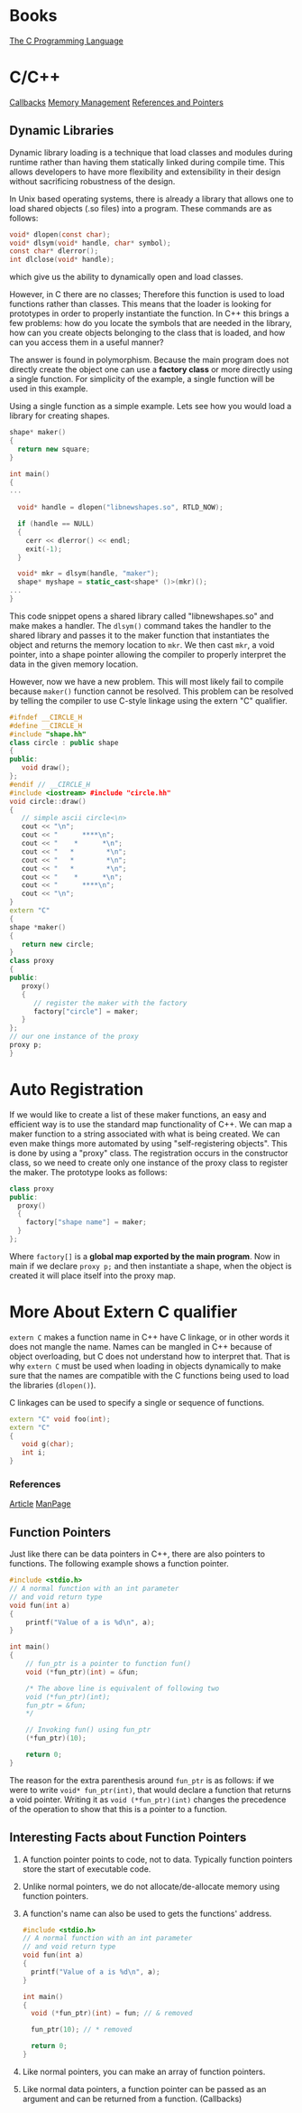 # Books 
[The C Programming Language](Books/thecprogramminglanguage)

# C/C++
[Callbacks](callbacks)
[Memory Management](CC++/memorymanagement)
[References and Pointers](referencesandpointers)

## Dynamic Libraries
Dynamic library loading is a technique that load classes and modules during runtime rather than having them statically linked during compile time. This allows developers to have more flexibility and extensibility in their design without sacrificing robustness of the design. 

In Unix based operating systems, there is already a library that allows one to load shared objects (.so files) into a program. These commands are as follows: 

``` c
void* dlopen(const char);
void* dlsym(void* handle, char* symbol);
const char* dlerror();
int dlclose(void* handle);
```
which give us the ability to dynamically open and load classes.

However, in C there are no classes; Therefore this function is used to load functions rather than classes. This means that the loader is looking for prototypes in order to properly instantiate the function. In C++ this brings a few problems: how do you locate the symbols that are needed in the library, how can you create objects belonging to the class that is loaded, and how can you access them in a useful manner?

The answer is found in polymorphism. Because the main program does not directly create the object one can use a **factory class** or more directly using a single function. For simplicity of the example, a single function will be used in this example. 

Using a single function as a simple example. Lets see how you would load a library for creating shapes.

``` c++
shape* maker()
{
  return new square;
}

int main()
{
...
  
  void* handle = dlopen("libnewshapes.so", RTLD_NOW);

  if (handle == NULL)
  {
    cerr << dlerror() << endl;
    exit(-1);
  }

  void* mkr = dlsym(handle, "maker");
  shape* myshape = static_cast<shape* ()>(mkr)();
...
}
```

This code snippet opens a shared library called "libnewshapes.so" and make makes a handler. The `dlsym()` command takes the handler to the shared library and passes it to the maker function that instantiates the object and returns the memory location to `mkr`. We then cast `mkr`, a void pointer, into a shape pointer allowing the compiler to properly interpret the data in the given memory location.

However, now we have a new problem. This will most likely fail to compile because `maker()` function cannot be resolved. This problem can be resolved by telling the compiler to use C-style linkage using the extern "C" qualifier.

``` c++
#ifndef __CIRCLE_H
#define __CIRCLE_H
#include "shape.hh"
class circle : public shape
{
public:
   void draw();
};
#endif // __CIRCLE_H
#include <iostream> #include "circle.hh"
void circle::draw()
{
   // simple ascii circle<\n>
   cout << "\n";
   cout << "      ****\n";
   cout << "    *      *\n";
   cout << "   *        *\n";
   cout << "   *        *\n";
   cout << "   *        *\n";
   cout << "    *      *\n";
   cout << "      ****\n";
   cout << "\n";
}
extern "C" 
{
shape *maker()
{
   return new circle;
}
class proxy 
{
public:
   proxy()
   {
      // register the maker with the factory
      factory["circle"] = maker;
   }
};
// our one instance of the proxy
proxy p;
}
```
# Auto Registration
If we would like to create a list of these maker functions, an easy and efficient way is to use the standard map functionality of C++. We can map a maker function to a string associated with what is being created. We can even make things more automated by using "self-registering objects". This is done by using a "proxy" class. The registration occurs in the constructor class, so we need to create only one instance of the proxy class to register the maker. The prototype looks as follows: 

``` c++
class proxy
public: 
  proxy()
  {
    factory["shape name"] = maker; 
  }
};
```

Where `factory[]` is a **global map exported by the main program**. Now in main if we declare `proxy p;` and then instantiate a shape, when the object is created it will place itself into the proxy map.

# More About Extern C qualifier 
`extern C` makes a function name in C++ have C linkage, or in other words it does not mangle the name. Names can be mangled in C++ because of object overloading, but C does not understand how to interpret that. That is why `extern C` must be used when loading in objects dynamically to make sure that the names are compatible with the C functions being used to load the libraries (`dlopen()`). 

C linkages can be used to specify a single or sequence of functions.

``` c++
extern "C" void foo(int);
extern "C"
{
   void g(char);
   int i;
}
```

### References
[Article](https://www.linuxjournal.com/article/3687)
[ManPage](https://linux.die.net/man/3/dlopen)

## Function Pointers
Just like there can be data pointers in C++, there are also pointers to functions. The following example shows a function pointer.

``` c++
#include <stdio.h> 
// A normal function with an int parameter 
// and void return type 
void fun(int a) 
{ 
	printf("Value of a is %d\n", a); 
} 

int main() 
{ 
	// fun_ptr is a pointer to function fun() 
	void (*fun_ptr)(int) = &fun; 

	/* The above line is equivalent of following two 
	void (*fun_ptr)(int); 
	fun_ptr = &fun; 
	*/

	// Invoking fun() using fun_ptr 
	(*fun_ptr)(10); 

	return 0; 
} 
```
The reason for the extra parenthesis around `fun_ptr` is as follows: if we were to write `void* fun_ptr(int)`, that would declare a function that returns a void pointer. Writing it as `void (*fun_ptr)(int)` changes the precedence of the operation to show that this is a pointer to a function.

## Interesting Facts about Function Pointers
1. A function pointer points to code, not to data. Typically function pointers store the start of executable code.
2. Unlike normal pointers, we do not allocate/de-allocate memory using function pointers. 
3. A function's name can also be used to gets the functions' address. 

    ``` c++
    #include <stdio.h>
    // A normal function with an int parameter
    // and void return type
    void fun(int a)
    {
      printf("Value of a is %d\n", a);
    }

    int main()
    {
      void (*fun_ptr)(int) = fun; // & removed

      fun_ptr(10); // * removed

      return 0;
    }
    ```
4. Like normal pointers, you can make an array of function pointers. 
5. Like normal data pointers, a function pointer can be passed as an argument and can be returned from a function. (Callbacks)
